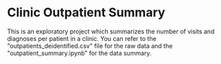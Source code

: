 # Clinic Outpatient Summary

This is an exploratory project which summarizes the number of visits and diagnoses per patient in a clinic.
You can refer to the "outpatients_deidentified.csv" file for the raw data and the "outpatient_summary.ipynb" for the data summary.

